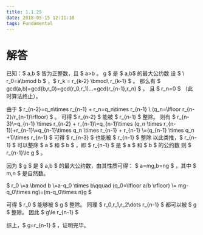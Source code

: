 ```yaml
---
title: 1.1.25
date: 2018-05-15 12:11:10
tags: Fundamental
---
```


# 解答

已知：$ a,b $ 皆为正整数，且 $ a>b $。$ g $ 是 $ a,b$ 的最大公约数
设 $ \ r_0=a\bmod b $ ，$ r_k = r_{k-2} \bmod\ r_{k-1} $ 。
那么有 $ gcd(a,b)=gcd(b,r_0)=gcd(r_0,r_1)...=gcd(r_{n-1},r_n) $ 。
且 $ r_n=0 $ （此时算法终止）。

由于 $ r_{n-2}=q_n\times r_{n-1} + r_n=q_n\times r_{n-1} \ (q_n=\lfloor r_{n-2}/r_{n-1}\rfloor) $ 。
可得 $ r_{n-2} $ 能被 $ r_{n-1} $ 整除。
则有
$ r_{n-3}\\=q_{n-1} \times r_{n-2} + r_{n-1}\\=q_{n-1}\times (q_n \times r_{n-1})+r_{n-1}\\=q_{n-1}\times q_n \times r_{n-1} + r_{n-1} \\=(q_{n-1} \times q_n +1)\times r_{n-1} $ 
可得 $ r_{n-3} $ 也能被 $ r_{n-1} $ 整除
以此类推，$ r_{n-1} $ 可以整除 $ a $ 和 $ b $ ，即 $ r_{n-1} $  是 $ a $ 和 $ b $ 的公约数
则 $ r_{n-1}\le g $ 。

因为 $ g $ 是 $ a,b $ 的最大公约数，由其性质可得：
$ a=mg,b=ng $ ，其中 $ m,n $ 是自然数。

$ r_0 \\=a \bmod b \\=a-q_0 \times b\qquad (q_0=\lfloor a/b \rfloor) \\= mg-q_0\times ng\\=(m-q_0\times n)g $ 

可得 $ r_0 $ 能够被 $ g $ 整除。
同理 $ r_0,r_1,r_2\dots r_{n-1} $ 都可以被 $ g $ 整除。
因此 $ g\le r_{n-1} $ 

综上，$ g=r_{n-1} $ ，证明完毕。

